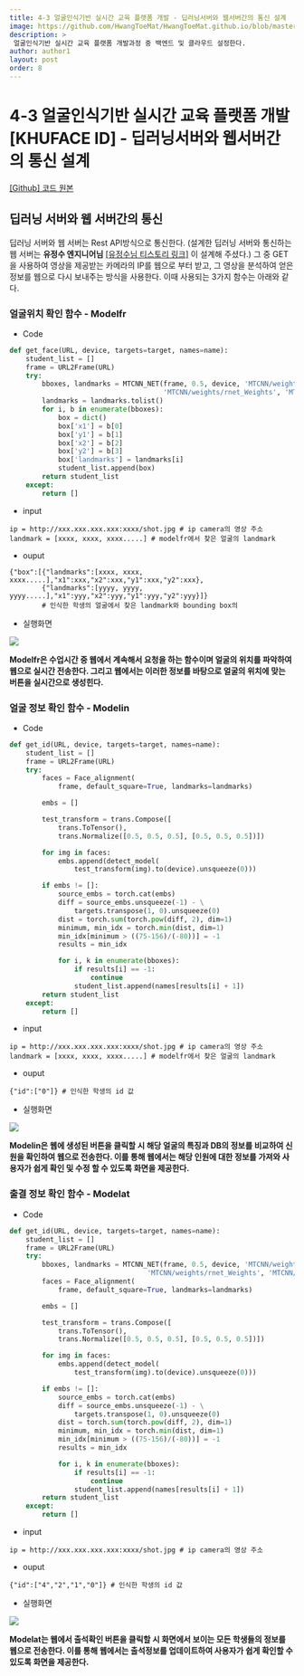 ```yaml
---
title: 4-3 얼굴인식기반 실시간 교육 플랫폼 개발 - 딥러닝서버와 웹서버간의 통신 설계
image: https://github.com/HwangToeMat/HwangToeMat.github.io/blob/master/AI-Project/image/KHUFACE/3/img0.png?raw=true
description: >
 얼굴인식기반 실시간 교육 플랫폼 개발과정 중 백엔드 및 클라우드 설정한다.
author: author1
layout: post
order: 8
---
```


# 4-3 얼굴인식기반 실시간 교육 플랫폼 개발[KHUFACE ID] - 딥러닝서버와 웹서버간의 통신 설계

<a href="https://github.com/HwangToeMat/FaceRecognition_FlaskServer">[Github] 코드 원본</a>

## 딥러닝 서버와 웹 서버간의 통신

딥러닝 서버와 웹 서버는 Rest API방식으로 통신한다. (설계한 딥러닝 서버와 통신하는 웹 서버는 **유정수 엔지니어님** <a href="https://youjeongsue.tistory.com/">[유정수님 티스토리 링크]</a> 이 설계해 주셨다.)
그 중 GET을 사용하여 영상을 제공받는 카메라의 IP를 웹으로 부터 받고, 그 영상을 분석하여 얻은 정보를 웹으로 다시 보내주는 방식을 사용한다. 이때 사용되는 3가지 함수는 아래와 같다.

### 얼굴위치 확인 함수 - Modelfr

- Code

```python
def get_face(URL, device, targets=target, names=name):
    student_list = []
    frame = URL2Frame(URL)
    try:
        bboxes, landmarks = MTCNN_NET(frame, 0.5, device, 'MTCNN/weights/pnet_Weights',
                                      'MTCNN/weights/rnet_Weights', 'MTCNN/weights/onet_Weights')
        landmarks = landmarks.tolist()
        for i, b in enumerate(bboxes):
            box = dict()
            box['x1'] = b[0]
            box['y1'] = b[1]
            box['x2'] = b[2]
            box['y2'] = b[3]
            box['landmarks'] = landmarks[i]
            student_list.append(box)
        return student_list
    except:
        return []
```

- input

```
ip = http://xxx.xxx.xxx.xxx:xxxx/shot.jpg # ip camera의 영상 주소
landmark = [xxxx, xxxx, xxxx.....] # modelfr에서 찾은 얼굴의 landmark
```

- ouput

```
{"box":[{"landmarks":[xxxx, xxxx, xxxx.....],"x1":xxx,"x2":xxx,"y1":xxx,"y2":xxx},
        {"landmarks":[yyyy, yyyy, yyyy.....],"x1":yyy,"x2":yyy,"y1":yyy,"y2":yyy}]} 
        # 인식한 학생의 얼굴에서 찾은 landmark와 bounding box의 
```

- 실행화면

<img src="https://github.com/HwangToeMat/HwangToeMat.github.io/blob/master/AI-Project/image/KHUFACE/3/img1.png?raw=true" style="max-width:100%;margin-left: auto; margin-right: auto; display: block;">

**Modelfr은 수업시간 중 웹에서 계속해서 요청을 하는 함수이며 얼굴의 위치를 파악하여 웹으로 실시간 전송한다. 그리고 웹에서는 이러한 정보를 바탕으로 얼굴의 위치에 맞는 버튼을 실시간으로 생성힌다.**

### 얼굴 정보 확인 함수 - Modelin

- Code

```python
def get_id(URL, device, targets=target, names=name):
    student_list = []
    frame = URL2Frame(URL)
    try:
        faces = Face_alignment(
            frame, default_square=True, landmarks=landmarks)

        embs = []

        test_transform = trans.Compose([
            trans.ToTensor(),
            trans.Normalize([0.5, 0.5, 0.5], [0.5, 0.5, 0.5])])

        for img in faces:
            embs.append(detect_model(
                test_transform(img).to(device).unsqueeze(0)))

        if embs != []:
            source_embs = torch.cat(embs)
            diff = source_embs.unsqueeze(-1) - \
                targets.transpose(1, 0).unsqueeze(0)
            dist = torch.sum(torch.pow(diff, 2), dim=1)
            minimum, min_idx = torch.min(dist, dim=1)
            min_idx[minimum > ((75-156)/(-80))] = -1
            results = min_idx

            for i, k in enumerate(bboxes):
                if results[i] == -1:
                    continue
                student_list.append(names[results[i] + 1])
        return student_list
    except:
        return []
```

- input

```
ip = http://xxx.xxx.xxx.xxx:xxxx/shot.jpg # ip camera의 영상 주소
landmark = [xxxx, xxxx, xxxx.....] # modelfr에서 찾은 얼굴의 landmark
```

- ouput

```
{"id":["0"]} # 인식한 학생의 id 값
```

- 실행화면

<img src="https://github.com/HwangToeMat/HwangToeMat.github.io/blob/master/AI-Project/image/KHUFACE/3/img2.png?raw=true" style="max-width:100%;margin-left: auto; margin-right: auto; display: block;">

**Modelin은 웹에 생성된 버튼을 클릭할 시 해당 얼굴의 특징과 DB의 정보를 비교하여 신원을 확인하여 웹으로 전송한다. 이를 통해 웹에서는 해당 인원에 대한 정보를 가져와 사용자가 쉽게 확인 및 수정 할 수 있도록 화면을 제공한다.**

### 출결 정보 확인 함수 - Modelat

- Code

```python
def get_id(URL, device, targets=target, names=name):
    student_list = []
    frame = URL2Frame(URL)
    try:
        bboxes, landmarks = MTCNN_NET(frame, 0.5, device, 'MTCNN/weights/pnet_Weights',
                                  'MTCNN/weights/rnet_Weights', 'MTCNN/weights/onet_Weights')
        faces = Face_alignment(
            frame, default_square=True, landmarks=landmarks)

        embs = []

        test_transform = trans.Compose([
            trans.ToTensor(),
            trans.Normalize([0.5, 0.5, 0.5], [0.5, 0.5, 0.5])])

        for img in faces:
            embs.append(detect_model(
                test_transform(img).to(device).unsqueeze(0)))

        if embs != []:
            source_embs = torch.cat(embs)
            diff = source_embs.unsqueeze(-1) - \
                targets.transpose(1, 0).unsqueeze(0)
            dist = torch.sum(torch.pow(diff, 2), dim=1)
            minimum, min_idx = torch.min(dist, dim=1)
            min_idx[minimum > ((75-156)/(-80))] = -1
            results = min_idx

            for i, k in enumerate(bboxes):
                if results[i] == -1:
                    continue
                student_list.append(names[results[i] + 1])
        return student_list
    except:
        return []
```

- input

```
ip = http://xxx.xxx.xxx.xxx:xxxx/shot.jpg # ip camera의 영상 주소
```

- ouput

```
{"id":["4","2","1","0"]} # 인식한 학생의 id 값
```

- 실행화면

<img src="https://github.com/HwangToeMat/HwangToeMat.github.io/blob/master/AI-Project/image/KHUFACE/3/img3.png?raw=true" style="max-width:100%;margin-left: auto; margin-right: auto; display: block;">

**Modelat는 웹에서 출석확인 버튼을 클릭할 시 화면에서 보이는 모든 학생들의 정보를 웹으로 전송한다. 이를 통해 웹에서는 출석정보를 업데이트하여 사용자가 쉽게 확인할 수 있도록 화면을 제공한다.**
